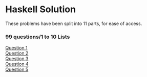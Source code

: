 # Haskell Solution

These problems have been split into 11 parts, for ease of access.

### 99 questions/1 to 10 Lists
[Question 1](exercices/question1.md)<br>
[Question 2](exercices/question2.md)<br>
[Question 3](exercices/question3.md)<br>
[Question 4](exercices/question4.md)<br>
[Question 5](exercices/question5.md)<br>



